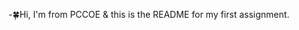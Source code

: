 -🍀Hi, I'm from PCCOE & this is the README for my first assignment.

<!---
Pallavik24/Pallavik24 is a ✨ special ✨ repository because its `README.md` (this file) appears on your GitHub profile.
You can click the Preview link to take a look at your changes.
--->
